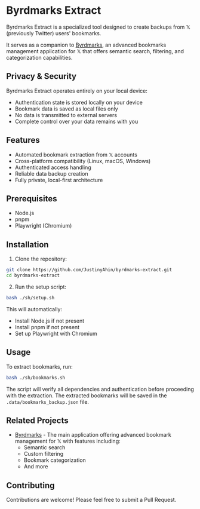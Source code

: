 # Byrdmarks Extract

Byrdmarks Extract is a specialized tool designed to create backups from 𝕏 (previously Twitter) users' bookmarks.

It serves as a companion to [Byrdmarks](https://byrdmarks.com), an advanced bookmarks management application for 𝕏 that offers semantic search, filtering, and categorization capabilities.

## Privacy & Security

Byrdmarks Extract operates entirely on your local device:

- Authentication state is stored locally on your device
- Bookmark data is saved as local files only
- No data is transmitted to external servers
- Complete control over your data remains with you

## Features

- Automated bookmark extraction from 𝕏 accounts
- Cross-platform compatibility (Linux, macOS, Windows)
- Authenticated access handling
- Reliable data backup creation
- Fully private, local-first architecture

## Prerequisites

- Node.js
- pnpm
- Playwright (Chromium)

## Installation

1. Clone the repository:

```bash
git clone https://github.com/JustinyAhin/byrdmarks-extract.git
cd byrdmarks-extract
```

2. Run the setup script:

```bash
bash ./sh/setup.sh
```

This will automatically:

- Install Node.js if not present
- Install pnpm if not present
- Set up Playwright with Chromium

## Usage

To extract bookmarks, run:

```bash
bash ./sh/bookmarks.sh
```

The script will verify all dependencies and authentication before proceeding with the extraction.
The extracted bookmarks will be saved in the `.data/bookmarks_backup.json` file.

## Related Projects

- [Byrdmarks](https://byrdmarks.com) - The main application offering advanced bookmark management for 𝕏 with features including:
  - Semantic search
  - Custom filtering
  - Bookmark categorization
  - And more

## Contributing

Contributions are welcome! Please feel free to submit a Pull Request.
